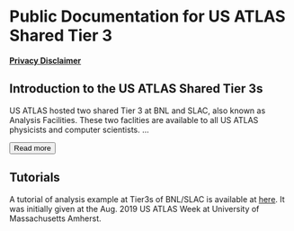 <style>
  #introMore {display: none;}
</style>

<script type="text/javascript" src="/tier3docs/scripts/readMoreOrLess.js"></script>

# Public Documentation for US ATLAS Shared Tier 3

<b>[Privacy Disclaimer](/tier3docs/privacyDisclaimer)</b>

## Introduction to the US ATLAS Shared Tier 3s
US ATLAS hosted two shared Tier 3 at BNL and SLAC, also known as Analysis Facilities. These
two faclities are available to all US ATLAS physicists and computer scientists. 
<span id="introDots">...</span><span id="introMore">They are
orgniazed and managed to support US ATLAS users' need on computing resources, including login,
run interactive and batch jobs, access ATLAS data, store private data, etc.
<br><br>
These two facilities also support tools specific for users analysis, including ATLAS/CERN
software in CVMFS, Grid middleware, Rucio clients, Machine Learning packages, MPI, Jupyter
Lab with PyROOT, Xcache with auto data discovery, GPUs, etc.
<br><br>
The two facilites are backed by staffs to support software environment, unix systems and
storages.</span>

<button onclick="readMoreOrLess('introDots', 'introMore', 'introBtn')" id="introBtn">Read more</button>

## Tutorials 
A tutorial of analysis example at Tier3s of BNL/SLAC is available at [here](/tier3docs/Tutorial-2019Aug).
It was initially given at the Aug. 2019 US ATLAS Week at University of Massachusetts Amherst.
